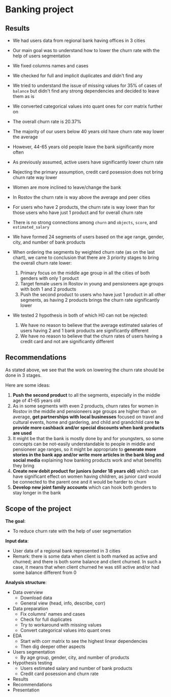 # Banking project

## Results

* We had users data from regional bank having offices in 3 cities
* Our main goal was to understand how to lower the churn rate with the help of users segmentation


* We fixed columns names and cases
* We checked for full and implicit duplicates and didn't find any
* We tried to understand the issue of missing values for 35% of cases of `balance` but didn't find any strong dependencies and decided to leave them as is
* We converted categorical values into quant ones for corr matrix further on


* The overall churn rate is 20.37%
* The majority of our users below 40 years old have churn rate way lower the average
* However, 44-65 years old people leave the bank significantly more often
* As previously assumed, active users have significantly lower churn rate
* Rejecting the primary assumption, credit card posession does not bring churn rate way lower
* Women are more inclined to leave/change the bank
* In Rostov the churn rate is way above the average and peer cities
* For users who have 2 products, the churn rate is way lower than for those users who have just 1 product and for overall churn rate
* There is no strong connections among `churn` and `objects`, `score`, and `estimated_salary`


* We have formed 24 segments of users based on the age range, gender, city, and number of bank products
* When ordering the segments by weighted churn rate (as on the last chart), we came to conclusion that there are 3 priority stages to bring the overall churn rate lower:  
    1) Primary focus on the middle age group in all the cities of both genders with only 1 product  
    2) Target female users in Rostov in young and pensioneers age groups with both 1 and 2 products  
    3) Push the second product to users who have just 1 product in all other segments, as having 2 products brings the churn rate significantly lower
    

* We tested 2 hypothesis in both of which H0 can not be rejected:  
    1) We have no reason to believe that the average estimated salaries of users having 2 and 1 bank products are significantly different  
    2) We have no reason to believe that the churn rates of users having a credit card and not are significantly different
    
## Recommendations

As stated above, we see that the work on lowering the churn rate should be done in 3 stages.

Here are some ideas:
1. **Push the second product** to all the segments, especially in the middle age of 41-65 years old
2. As in some segments with even 2 products, churn rates for women in Rostov in the middle and pensioneers age groups are higher than on average, **get partnerships with local businesses** focused on travel and cultural events, home and gardering, and child and grandchild care **to provide more cashback and/or special discounts when bank products are used**
3. It might be that the bank is mostly done by and for youngsters, so some concepts can be not-easily understandable to people in middle and pensioneer age ranges, so it might be appropriate to **generate more stories in the bank app and/or write more articles in the bank blog and social media** explaining how banking products work and what benefits they bring
4. **Create new debit product for juniors (under 18 years old)** which can have significant effect on women having children, as junior card would be connected to the parent one and it would be harder to churn 
5. **Develop new joint family accounts** which can hook both genders to stay longer in the bank


## Scope of the project

**The goal**:
- To reduce churn rate with the help of user segmentation

**Input data**: 
- User data of a regional bank represented in 3 cities
- Remark: there is some data when client is both marked as active and churned; and there is both some balance and client churned. In such a case, it means that when client churned he was still active and/or had some balance different from 0 


**Analysis structure**:
* Data overview
    * Download data
    * General view (head, info, describe, corr)
* Data preparation
    * Fix columns' names and cases
    * Check for full duplicates
    * Try to workaround with missing values
    * Convert categorical values into quant ones
* EDA
    * Start with corr matrix to see the highest linear dependencies
    * Then dig deeper other aspects
* Users segmentation
    * By age group, gender, city, and number of products
* Hypothesis testing
    * Users estimated salary and number of bank products
    * Credit card posession and churn rate
* Results
* Recommendations
* Presentation
